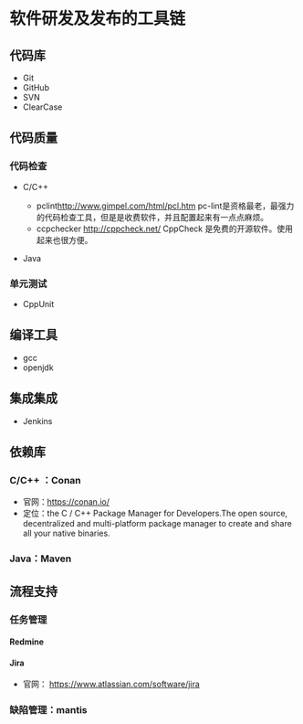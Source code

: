 # 软件研发及发布的工具链

## 代码库

* Git
* GitHub
* SVN
* ClearCase

## 代码质量

### 代码检查

* C/C++

  * pclint<http://www.gimpel.com/html/pcl.htm> pc-lint是资格最老，最强力的代码检查工具，但是是收费软件，并且配置起来有一点点麻烦。
  * ccpchecker <http://cppcheck.net/> CppCheck 是免费的开源软件。使用起来也很方便。

* Java

### 单元测试

* CppUnit

## 编译工具

* gcc
* openjdk

## 集成集成

* Jenkins

## 依赖库

### C/C++ ：Conan

* 官网：<https://conan.io/>
* 定位：the C / C++ Package Manager for Developers.The open source, decentralized and multi-platform package manager to create and share all your native binaries.

### Java：Maven

## 流程支持

### 任务管理

#### Redmine

#### Jira

* 官网： <https://www.atlassian.com/software/jira>

### 缺陷管理：mantis